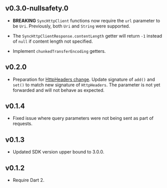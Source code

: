 ## v0.3.0-nullsafety.0

* **BREAKING** `SyncHttpClient` functions now require the `url` parameter to be
  `Uri`. Previously, both `Uri` and `String` were supported.

* The `SyncHttpClientResponse.contentLength` getter will return `-1` instead of
  `null` if content length not specified.

* Implement `chunkedTransferEncoding` getters.

## v0.2.0

* Preparation for [HttpHeaders change]. Update signature of `add()`
  and `set()` to match new signature of `HttpHeaders`. The
  parameter is not yet forwarded and will not behave as expected.

  [HttpHeaders change]: https://github.com/dart-lang/sdk/issues/39657

## v0.1.4

* Fixed issue where query parameters were not being sent as part of requests.

## v0.1.3

* Updated SDK version upper bound to 3.0.0.

## v0.1.2

* Require Dart 2.

